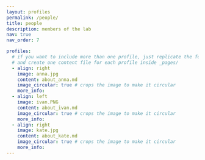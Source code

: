 ```yaml
---
layout: profiles
permalink: /people/
title: people
description: members of the lab 
nav: true
nav_order: 7

profiles:
  # if you want to include more than one profile, just replicate the following block
  # and create one content file for each profile inside _pages/
  - align: right
    image: anna.jpg
    content: about_anna.md
    image_circular: true # crops the image to make it circular
    more_info: 
  - align: left
    image: ivan.PNG
    content: about_ivan.md
    image_circular: true # crops the image to make it circular
    more_info: 
  - align: right
    image: kate.jpg
    content: about_kate.md
    image_circular: true # crops the image to make it circular
    more_info: 
---
```


